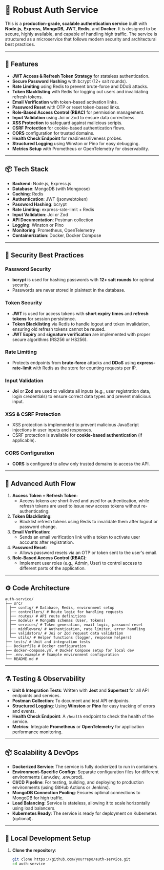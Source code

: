 # 🔐 Robust Auth Service

This is a **production-grade, scalable authentication service** built with **Node.js**, **Express**, **MongoDB**, **JWT**, **Redis**, and **Docker**. It is designed to be secure, highly available, and capable of handling high traffic. The service is structured as a microservice that follows modern security and architectural best practices.

---

## 🚀 Features

- **JWT Access & Refresh Token Strategy** for stateless authentication.
- **Secure Password Hashing** with bcrypt (12+ salt rounds).
- **Rate Limiting** using Redis to prevent brute-force and DDoS attacks.
- **Token Blacklisting** with Redis for logging out users and invalidating refresh tokens.
- **Email Verification** with token-based activation links.
- **Password Reset** with OTP or reset token-based links.
- **Role-Based Access Control (RBAC)** for permission management.
- **Input Validation** using Joi or Zod to ensure data correctness.
- **XSS Protection** to safeguard against malicious scripts.
- **CSRF Protection** for cookie-based authentication flows.
- **CORS** configuration for trusted domains.
- **Health Check Endpoint** for readiness/liveness probes.
- **Structured Logging** using Winston or Pino for easy debugging.
- **Metrics Setup** with Prometheus or OpenTelemetry for observability.

---

## 📦 Tech Stack

- **Backend**: Node.js, Express.js
- **Database**: MongoDB (with Mongoose)
- **Caching**: Redis
- **Authentication**: JWT (jsonwebtoken)
- **Password Hashing**: bcrypt
- **Rate Limiting**: express-rate-limit + Redis
- **Input Validation**: Joi or Zod
- **API Documentation**: Postman collection
- **Logging**: Winston or Pino
- **Monitoring**: Prometheus, OpenTelemetry
- **Containerization**: Docker, Docker Compose

---

## 🔐 Security Best Practices

### Password Security
- **bcrypt** is used for hashing passwords with **12+ salt rounds** for optimal security.
- Passwords are never stored in plaintext in the database.

### Token Security
- **JWT** is used for access tokens with **short expiry times** and **refresh tokens** for session persistence.
- **Token Blacklisting** via Redis to handle logout and token invalidation, ensuring old refresh tokens cannot be reused.
- **JWT Expiry** and **signature verification** are implemented with proper secure algorithms (RS256 or HS256).

### Rate Limiting
- Protects endpoints from **brute-force** attacks and **DDoS** using **express-rate-limit** with Redis as the store for counting requests per IP.

### Input Validation
- **Joi** or **Zod** are used to validate all inputs (e.g., user registration data, login credentials) to ensure correct data types and prevent malicious input.

### XSS & CSRF Protection
- XSS protection is implemented to prevent malicious JavaScript injections in user inputs and responses.
- CSRF protection is available for **cookie-based authentication** (if applicable).

### CORS Configuration
- **CORS** is configured to allow only trusted domains to access the API.

---

## 🧠 Advanced Auth Flow

1. **Access Token + Refresh Token**: 
    - Access tokens are short-lived and used for authentication, while refresh tokens are used to issue new access tokens without re-authenticating.
2. **Token Blacklisting**: 
    - Blacklist refresh tokens using Redis to invalidate them after logout or password change.
3. **Email Verification**: 
    - Sends an email verification link with a token to activate user accounts after registration.
4. **Password Reset**: 
    - Allows password resets via an OTP or token sent to the user's email.
5. **Role-Based Access Control (RBAC)**: 
    - Implement user roles (e.g., Admin, User) to control access to different parts of the application.

---

## ⚙️ Code Architecture
    auth-service/ 
    ├── src/ 
    │ ├── config/ # Database, Redis, environment setup 
    │ ├── controllers/ # Route logic for handling requests 
    │ ├── routes/ # API route definitions 
    │ ├── models/ # MongoDB schemas (User, Tokens) 
    │ ├── services/ # Token generation, email logic, password reset 
    │ ├── middleware/ # Authentication, rate limiter, error handling 
    │ ├── validators/ # Joi or Zod request data validation 
    │ └── utils/ # Helper functions (logger, response helpers) 
    ├── tests/ # Unit and integration tests 
    ├── Dockerfile # Docker configuration 
    ├── docker-compose.yml # Docker Compose setup for local dev 
    ├── .env.example # Example environment configuration 
    └── README.md #
    
---

## ⚗️ Testing & Observability

- **Unit & Integration Tests**: Written with **Jest** and **Supertest** for all API endpoints and services.
- **Postman Collection**: To document and test API endpoints.
- **Structured Logging**: Using **Winston** or **Pino** for easy tracking of errors and events.
- **Health Check Endpoint**: A `/health` endpoint to check the health of the service.
- **Metrics**: Integrate **Prometheus** or **OpenTelemetry** for application performance monitoring.

---

## 📦 Scalability & DevOps

- **Dockerized Service**: The service is fully dockerized to run in containers.
- **Environment-Specific Configs**: Separate configuration files for different environments (.env.dev, .env.prod).
- **CI/CD Pipeline**: For testing, building, and deploying to production environments (using GitHub Actions or Jenkins).
- **MongoDB Connection Pooling**: Ensures optimal connections to MongoDB for high traffic.
- **Load Balancing**: Service is stateless, allowing it to scale horizontally using load balancers.
- **Kubernetes Ready**: The service is ready for deployment on Kubernetes (optional).

---

## 🧪 Local Development Setup

1. **Clone the repository**:
   ```bash
   git clone https://github.com/yourrepo/auth-service.git
   cd auth-service
